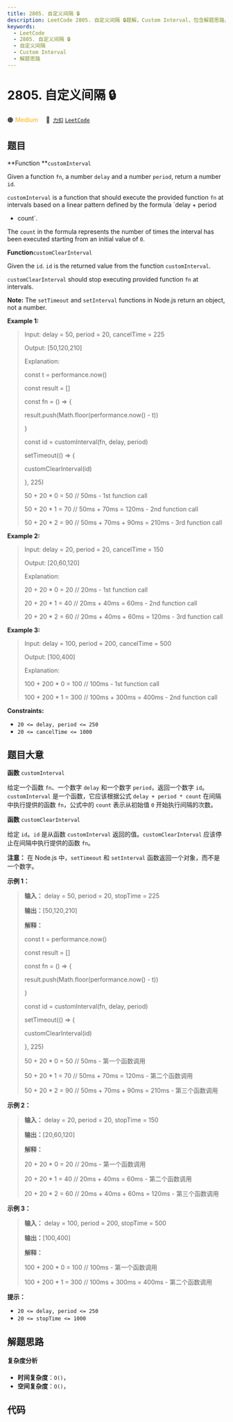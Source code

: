 ```yaml
---
title: 2805. 自定义间隔 🔒
description: LeetCode 2805. 自定义间隔 🔒题解，Custom Interval，包含解题思路、复杂度分析以及完整的 JavaScript 代码实现。
keywords:
  - LeetCode
  - 2805. 自定义间隔 🔒
  - 自定义间隔
  - Custom Interval
  - 解题思路
---
```


# 2805. 自定义间隔 🔒

🟠 <font color=#ffb800>Medium</font>&emsp; 🔗&ensp;[`力扣`](https://leetcode.cn/problems/custom-interval) [`LeetCode`](https://leetcode.com/problems/custom-interval)

## 题目

**Function  **`customInterval`

Given a function `fn`, a number `delay` and a number `period`, return a number
`id`.

`customInterval` is a function that should execute the provided function `fn`
at intervals based on a linear pattern defined by the formula `delay + period
* count`.

The `count` in the formula represents the number of times the interval has
been executed starting from an initial value of `0`.

**Function**`customClearInterval`

Given the `id`. `id` is the returned value from the function `customInterval`.

`customClearInterval` should stop executing provided function `fn` at
intervals.

**Note:** The `setTimeout` and `setInterval` functions in Node.js return an
object, not a number.



**Example 1:**

> Input: delay = 50, period = 20, cancelTime = 225
> 
> Output: [50,120,210]
> 
> Explanation: 
> 
> const t = performance.now()  
> 
> const result = []
> 
> > 
> > 
> 
> 
> const fn = () => {
> 
> > 
> result.push(Math.floor(performance.now() - t))
> 
> }
> 
> const id = customInterval(fn, delay, period)
> 
> > 
> > 
> 
> 
> setTimeout(() => {
> 
> > 
> customClearInterval(id)
> 
> }, 225)
> 
> 
> 
> 50 + 20 * 0 = 50 // 50ms - 1st function call
> 
> 50 + 20 * 1 = 70 // 50ms + 70ms = 120ms - 2nd function call
> 
> 50 + 20 * 2 = 90 // 50ms + 70ms + 90ms = 210ms - 3rd function call

**Example 2:**

> Input: delay = 20, period = 20, cancelTime = 150
> 
> Output: [20,60,120]
> 
> Explanation: 
> 
> 20 + 20 * 0 = 20 // 20ms - 1st function call
> 
> 20 + 20 * 1 = 40 // 20ms + 40ms = 60ms - 2nd function call
> 
> 20 + 20 * 2 = 60 // 20ms + 40ms + 60ms = 120ms - 3rd function call

**Example 3:**

> Input: delay = 100, period = 200, cancelTime = 500
> 
> Output: [100,400]
> 
> Explanation: 
> 
> 100 + 200 * 0 = 100 // 100ms - 1st function call
> 
> 100 + 200 * 1 = 300 // 100ms + 300ms = 400ms - 2nd function call

**Constraints:**

  * `20 <= delay, period <= 250`
  * `20 <= cancelTime <= 1000`


## 题目大意

**函数**  `customInterval`

给定一个函数 `fn`、一个数字 `delay` 和一个数字 `period`，返回一个数字 `id`。`customInterval`
是一个函数，它应该根据公式 `delay + period * count` 在间隔中执行提供的函数 `fn`，公式中的 `count` 表示从初始值
`0` 开始执行间隔的次数。

**函数** `customClearInterval`

给定 `id`。`id` 是从函数 `customInterval` 返回的值。`customClearInterval` 应该停止在间隔中执行提供的函数
`fn`。

**注意：** 在 Node.js 中，`setTimeout` 和 `setInterval` 函数返回一个对象，而不是一个数字。



**示例 1：**

> 
> 
> 
> 
> 
> **输入：** delay = 50, period = 20, stopTime = 225
> 
> **输出：**[50,120,210]
> 
> **解释：**
> 
> const t = performance.now()  
> 
> const result = []
> 
> > 
> > 
> 
> 
> const fn = () => {
> 
> > 
> result.push(Math.floor(performance.now() - t))
> 
> }
> 
> const id = customInterval(fn, delay, period)
> 
> > 
> > 
> 
> 
> setTimeout(() => {
> 
> > 
> customClearInterval(id)
> 
> }, 225)
> 
> 
> 
> 50 + 20 * 0 = 50 // 50ms - 第一个函数调用
> 
> 50 + 20 * 1 = 70 // 50ms + 70ms = 120ms - 第二个函数调用
> 
> 50 + 20 * 2 = 90 // 50ms + 70ms + 90ms = 210ms - 第三个函数调用
> 
> 

**示例 2：**

> 
> 
> 
> 
> 
> **输入：** delay = 20, period = 20, stopTime = 150
> 
> **输出：**[20,60,120]
> 
> **解释：**
> 
> 20 + 20 * 0 = 20 // 20ms - 第一个函数调用
> 
> 20 + 20 * 1 = 40 // 20ms + 40ms = 60ms - 第二个函数调用
> 
> 20 + 20 * 2 = 60 // 20ms + 40ms + 60ms = 120ms - 第三个函数调用
> 
> 

**示例 3：**

> 
> 
> 
> 
> 
> **输入：** delay = 100, period = 200, stopTime = 500
> 
> **输出：**[100,400]
> 
> **解释：**
> 
> 100 + 200 * 0 = 100 // 100ms - 第一个函数调用
> 
> 100 + 200 * 1 = 300 // 100ms + 300ms = 400ms - 第二个函数调用
> 
> 



**提示：**

  * `20 <= delay, period <= 250`
  * `20 <= stopTime <= 1000`


## 解题思路

#### 复杂度分析

- **时间复杂度**：`O()`，
- **空间复杂度**：`O()`，

## 代码

```javascript

```